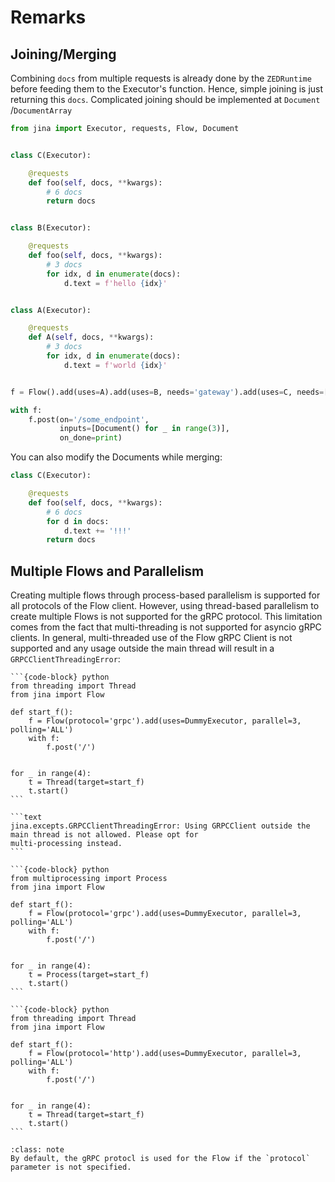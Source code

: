 # Remarks


## Joining/Merging

Combining `docs` from multiple requests is already done by the `ZEDRuntime` before feeding them to the Executor's
function. Hence, simple joining is just returning this `docs`. Complicated joining should be implemented at `Document`
/`DocumentArray`

```python
from jina import Executor, requests, Flow, Document


class C(Executor):

    @requests
    def foo(self, docs, **kwargs):
        # 6 docs
        return docs


class B(Executor):

    @requests
    def foo(self, docs, **kwargs):
        # 3 docs
        for idx, d in enumerate(docs):
            d.text = f'hello {idx}'


class A(Executor):

    @requests
    def A(self, docs, **kwargs):
        # 3 docs
        for idx, d in enumerate(docs):
            d.text = f'world {idx}'


f = Flow().add(uses=A).add(uses=B, needs='gateway').add(uses=C, needs=['executor0', 'executor1'])

with f:
    f.post(on='/some_endpoint',
           inputs=[Document() for _ in range(3)],
           on_done=print)
```

You can also modify the Documents while merging:

```python
class C(Executor):

    @requests
    def foo(self, docs, **kwargs):
        # 6 docs
        for d in docs:
            d.text += '!!!'
        return docs
```

## Multiple Flows and Parallelism
Creating multiple flows through process-based parallelism is supported for all protocols of the Flow client.
However, using thread-based parallelism to create multiple Flows is not supported for the gRPC protocol. This 
limitation comes from the fact that multi-threading is not supported for asyncio gRPC clients. In general, 
multi-threaded use of the Flow gRPC Client is not supported and any usage outside the main thread will result in a 
`GRPCClientThreadingError`:

````{tab} ❌ GRPC Flows with threads
```{code-block} python
from threading import Thread
from jina import Flow

def start_f():
    f = Flow(protocol='grpc').add(uses=DummyExecutor, parallel=3, polling='ALL')
    with f:
        f.post('/')


for _ in range(4):
    t = Thread(target=start_f)
    t.start()
```

```text
jina.excepts.GRPCClientThreadingError: Using GRPCClient outside the main thread is not allowed. Please opt for 
multi-processing instead.
```
````

````{tab} ✅ GRPC Flows with processes
```{code-block} python
from multiprocessing import Process
from jina import Flow

def start_f():
    f = Flow(protocol='grpc').add(uses=DummyExecutor, parallel=3, polling='ALL')
    with f:
        f.post('/')


for _ in range(4):
    t = Process(target=start_f)
    t.start()
```
````

````{tab} ✅ HTTP Flows with threads
```{code-block} python
from threading import Thread
from jina import Flow

def start_f():
    f = Flow(protocol='http').add(uses=DummyExecutor, parallel=3, polling='ALL')
    with f:
        f.post('/')


for _ in range(4):
    t = Thread(target=start_f)
    t.start()
```
````

````{admonition} Note
:class: note
By default, the gRPC protocl is used for the Flow if the `protocol` parameter is not specified.
````
